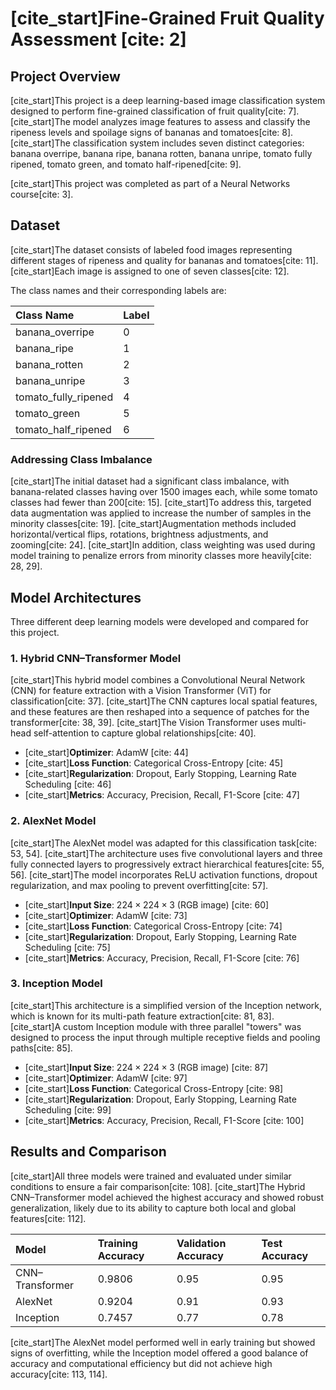# [cite_start]Fine-Grained Fruit Quality Assessment [cite: 2]

## Project Overview

[cite_start]This project is a deep learning-based image classification system designed to perform fine-grained classification of fruit quality[cite: 7]. [cite_start]The model analyzes image features to assess and classify the ripeness levels and spoilage signs of bananas and tomatoes[cite: 8]. [cite_start]The classification system includes seven distinct categories: banana overripe, banana ripe, banana rotten, banana unripe, tomato fully ripened, tomato green, and tomato half-ripened[cite: 9].

[cite_start]This project was completed as part of a Neural Networks course[cite: 3].

## Dataset

[cite_start]The dataset consists of labeled food images representing different stages of ripeness and quality for bananas and tomatoes[cite: 11]. [cite_start]Each image is assigned to one of seven classes[cite: 12].

The class names and their corresponding labels are:

| Class Name | Label |
| :--- | :--- |
| banana_overripe | 0 |
| banana_ripe | 1 |
| banana_rotten | 2 |
| banana_unripe | 3 |
| tomato_fully_ripened | 4 |
| tomato_green | 5 |
| tomato_half_ripened | 6 |

### Addressing Class Imbalance

[cite_start]The initial dataset had a significant class imbalance, with banana-related classes having over 1500 images each, while some tomato classes had fewer than 200[cite: 15]. [cite_start]To address this, targeted data augmentation was applied to increase the number of samples in the minority classes[cite: 19]. [cite_start]Augmentation methods included horizontal/vertical flips, rotations, brightness adjustments, and zooming[cite: 24]. [cite_start]In addition, class weighting was used during model training to penalize errors from minority classes more heavily[cite: 28, 29].

## Model Architectures

Three different deep learning models were developed and compared for this project.

### 1. Hybrid CNN–Transformer Model

[cite_start]This hybrid model combines a Convolutional Neural Network (CNN) for feature extraction with a Vision Transformer (ViT) for classification[cite: 37]. [cite_start]The CNN captures local spatial features, and these features are then reshaped into a sequence of patches for the transformer[cite: 38, 39]. [cite_start]The Vision Transformer uses multi-head self-attention to capture global relationships[cite: 40].

* [cite_start]**Optimizer**: AdamW [cite: 44]
* [cite_start]**Loss Function**: Categorical Cross-Entropy [cite: 45]
* [cite_start]**Regularization**: Dropout, Early Stopping, Learning Rate Scheduling [cite: 46]
* [cite_start]**Metrics**: Accuracy, Precision, Recall, F1-Score [cite: 47]

### 2. AlexNet Model

[cite_start]The AlexNet model was adapted for this classification task[cite: 53, 54]. [cite_start]The architecture uses five convolutional layers and three fully connected layers to progressively extract hierarchical features[cite: 55, 56]. [cite_start]The model incorporates ReLU activation functions, dropout regularization, and max pooling to prevent overfitting[cite: 57].

* [cite_start]**Input Size**: $224 \times 224 \times 3$ (RGB image) [cite: 60]
* [cite_start]**Optimizer**: AdamW [cite: 73]
* [cite_start]**Loss Function**: Categorical Cross-Entropy [cite: 74]
* [cite_start]**Regularization**: Dropout, Early Stopping, Learning Rate Scheduling [cite: 75]
* [cite_start]**Metrics**: Accuracy, Precision, Recall, F1-Score [cite: 76]

### 3. Inception Model

[cite_start]This architecture is a simplified version of the Inception network, which is known for its multi-path feature extraction[cite: 81, 83]. [cite_start]A custom Inception module with three parallel "towers" was designed to process the input through multiple receptive fields and pooling paths[cite: 85].

* [cite_start]**Input Size**: $224 \times 224 \times 3$ (RGB image) [cite: 87]
* [cite_start]**Optimizer**: AdamW [cite: 97]
* [cite_start]**Loss Function**: Categorical Cross-Entropy [cite: 98]
* [cite_start]**Regularization**: Dropout, Early Stopping, Learning Rate Scheduling [cite: 99]
* [cite_start]**Metrics**: Accuracy, Precision, Recall, F1-Score [cite: 100]

## Results and Comparison

[cite_start]All three models were trained and evaluated under similar conditions to ensure a fair comparison[cite: 108]. [cite_start]The Hybrid CNN–Transformer model achieved the highest accuracy and showed robust generalization, likely due to its ability to capture both local and global features[cite: 112].

| Model | Training Accuracy | Validation Accuracy | Test Accuracy |
| :--- | :--- | :--- | :--- |
| CNN–Transformer | 0.9806 | 0.95 | 0.95 |
| AlexNet | 0.9204 | 0.91 | 0.93 |
| Inception | 0.7457 | 0.77 | 0.78 |

[cite_start]The AlexNet model performed well in early training but showed signs of overfitting, while the Inception model offered a good balance of accuracy and computational efficiency but did not achieve high accuracy[cite: 113, 114].

